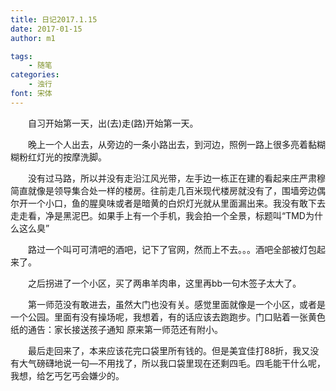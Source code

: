 ```yaml
---
title: 日记2017.1.15
date: 2017-01-15
author: m1

tags:
    - 随笔
categories:
    - 浊行
font: 宋体
---
```

　　自习开始第一天，出(去)走(路)开始第一天。

　　晚上一个人出去，从旁边的一条小路出去，到河边，照例一路上很多亮着黏糊糊粉红灯光的按摩洗脚。

　　没有过马路，所以并没有走沿江风光带，左手边一栋正在建的看起来庄严肃穆简直就像是领导集合处一样的楼房。往前走几百米现代楼房就没有了，围墙旁边偶尔开一个小口，鱼的腥臭味或者是暗黄的白炽灯光就从里面漏出来。我没有敢下去走走看，净是黑泥巴。如果手上有一个手机，我会拍一个全景，标题叫“TMD为什么这么臭”

　　路过一个叫可可清吧的酒吧，记下了官网，然而上不去。。。酒吧全部被灯包起来了。

　　之后拐进了一个小区，买了两串羊肉串，这里再bb一句木签子太大了。

　　第一师范没有敢进去，虽然大门也没有关。感觉里面就像是一个小区，或者是一个公园。里面有没有操场呢，我想着，有的话应该去跑跑步。门口贴着一张黄色纸的通告：家长接送孩子通知     原来第一师范还有附小。

　　最后走回来了，本来应该花完口袋里所有钱的。但是美宜佳打88折，我又没有大气磅礴地说一句—不用找了，所以我口袋里现在还剩四毛。四毛能干什么呢，我想，给乞丐乞丐会嫌少的。
